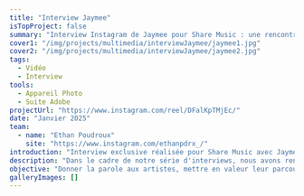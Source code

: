 ```yaml
---
title: "Interview Jaymee"
isTopProject: false
summary: "Interview Instagram de Jaymee pour Share Music : une rencontre avec un artiste qui fait bouger la scène rap."
cover1: "/img/projects/multimedia/interviewJaymee/jaymee1.jpg"
cover2: "/img/projects/multimedia/interviewJaymee/jaymee2.jpg"
tags:
  - Vidéo
  - Interview
tools:
  - Appareil Photo
  - Suite Adobe
projectUrl: "https://www.instagram.com/reel/DFalKpTMjEc/"
date: "Janvier 2025"
team:
  - name: "Ethan Poudroux"
    site: "https://www.instagram.com/ethanpdrx_/"
introduction: "Interview exclusive réalisée pour Share Music avec Jaymee, figure montante de la scène rap francophone."
description: "Dans le cadre de notre série d'interviews, nous avons rencontré Jaymee pour parler de son actu, de son processus créatif et de sa vision de la scène rap. En tant que photographe et vidéaste, j'ai assuré la captation et le montage de l'interview, tout en veillant à conserver l'esthétique visuelle propre à Share Music. Ce format, diffusé sur Instagram, vise à offrir un échange authentique et percutant entre l'artiste et notre communauté."
objective: "Donner la parole aux artistes, mettre en valeur leur parcours et créer un contenu qualitatif et accessible pour les fans de rap, tout en renforçant l'image de Share Music comme média de référence."
galleryImages: []
---
```

